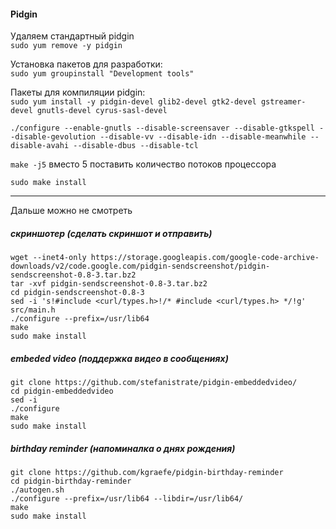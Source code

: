 #### Pidgin
Удаляем стандартный pidgin  
`sudo yum remove -y pidgin`  

Установка пакетов для разработки:  
`sudo yum groupinstall "Development tools"`  

Пакеты для компиляции pidgin:  
`sudo yum install -y pidgin-devel glib2-devel gtk2-devel gstreamer-devel gnutls-devel cyrus-sasl-devel`

`./configure --enable-gnutls --disable-screensaver --disable-gtkspell --disable-gevolution --disable-vv --disable-idn --disable-meanwhile --disable-avahi --disable-dbus --disable-tcl`  

`make -j5`  вместо 5 поставить количество потоков процессора  

`sudo make install`  
  
---
Дальше можно не смотреть  
##### скриншотер (сделать скриншот и отправить)  

    wget --inet4-only https://storage.googleapis.com/google-code-archive-downloads/v2/code.google.com/pidgin-sendscreenshot/pidgin-sendscreenshot-0.8-3.tar.bz2
    tar -xvf pidgin-sendscreenshot-0.8-3.tar.bz2
    cd pidgin-sendscreenshot-0.8-3
    sed -i 's!#include <curl/types.h>!/* #include <curl/types.h> */!g' src/main.h
    ./configure --prefix=/usr/lib64
    make
    sudo make install

##### embeded video (поддержка видео в сообщениях)

    git clone https://github.com/stefanistrate/pidgin-embeddedvideo/
    cd pidgin-embeddedvideo  
    sed -i
    ./configure
    make
    sudo make install

##### birthday reminder (напоминалка о днях рождения)

    git clone https://github.com/kgraefe/pidgin-birthday-reminder
    cd pidgin-birthday-reminder
    ./autogen.sh
    ./configure --prefix=/usr/lib64 --libdir=/usr/lib64/
    make
    sudo make install

